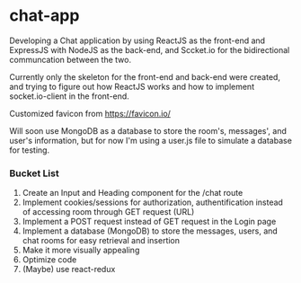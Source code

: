 # chat-app
Developing a Chat application by using ReactJS as the front-end and ExpressJS with NodeJS as the back-end, and Sccket.io for the bidirectional communcation between the two.

Currently only the skeleton for the front-end and back-end were created, and trying to figure out how ReactJS works and how to implement socket.io-client in the front-end.

Customized favicon from https://favicon.io/

Will soon use MongoDB as a database to store the room's, messages', and user's information, but for now I'm using a user.js file to simulate a database for testing.

### Bucket List

1. Create an Input and Heading component for the /chat route
2. Implement cookies/sessions for authorization, authentification instead of accessing room through GET request (URL)
3. Implement a POST request instead of GET request in the Login page
4. Implement a database (MongoDB) to store the messages, users, and chat rooms for easy retrieval and insertion 
5. Make it more visually appealing
6. Optimize code
7. (Maybe) use react-redux